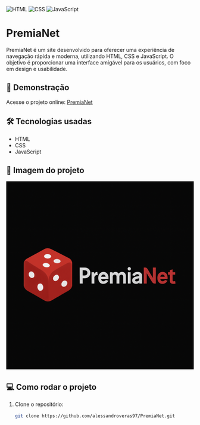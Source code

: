 ![HTML](https://img.shields.io/badge/HTML5-E34F26?style=flat&logo=html5&logoColor=white)
![CSS](https://img.shields.io/badge/CSS3-1572B6?style=flat&logo=css3&logoColor=white)
![JavaScript](https://img.shields.io/badge/JavaScript-F7DF1E?style=flat&logo=javascript&logoColor=black)

# PremiaNet

PremiaNet é um site desenvolvido para oferecer uma experiência de navegação rápida e moderna, utilizando HTML, CSS e JavaScript. O objetivo é proporcionar uma interface amigável para os usuários, com foco em design e usabilidade.

## 🚀 Demonstração
Acesse o projeto online: [PremiaNet](https://alessandroveras97.github.io/PremiaNet/)

## 🛠️ Tecnologias usadas
- HTML
- CSS
- JavaScript

## 📸 Imagem do projeto
![Logo do PremiaNet](img/Logo.png)

## 💻 Como rodar o projeto

1. Clone o repositório:
   ```bash
   git clone https://github.com/alessandroveras97/PremiaNet.git
